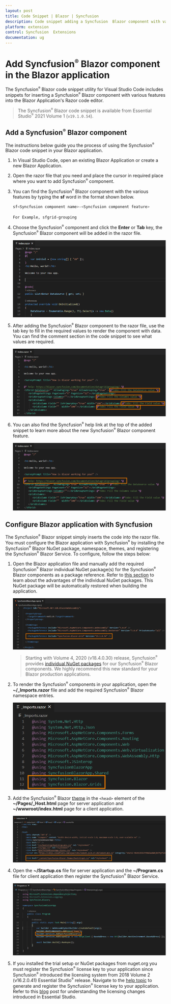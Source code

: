 ```yaml
---
layout: post
title: Code Snippet | Blazor | Syncfusion
description: Code snippet adding a Syncfusion  Blazor component with various features in the Razor code editor file of the Blazor Application.
platform: extension
control: Syncfusion  Extensions
documentation: ug
---
```


# Add Syncfusion<sup style="font-size:70%">&reg;</sup>  Blazor component in the Blazor application

The Syncfusion<sup style="font-size:70%">&reg;</sup>  Blazor code snippet utility for Visual Studio Code includes snippets for inserting a Syncfusion<sup style="font-size:70%">&reg;</sup>  Blazor component with various features into the Blazor Application's Razor code editor.

   > The Syncfusion<sup style="font-size:70%">&reg;</sup>  Blazor code snippet is available from Essential Studio<sup style="font-size:70%">&reg;</sup>  2021 Volume 1 (`v19.1.0.54`).

## Add a Syncfusion<sup style="font-size:70%">&reg;</sup>  Blazor component

The instructions below guide you the process of using the Syncfusion<sup style="font-size:70%">&reg;</sup>  Blazor code snippet in your Blazor application.

1. In Visual Studio Code, open an existing Blazor Application or create a new Blazor Application.

2. Open the razor file that you need and place the cursor in required place where you want to add Syncfusion<sup style="font-size:70%">&reg;</sup>  component.

3. You can find the Syncfusion<sup style="font-size:70%">&reg;</sup>  Blazor component with the various features by typing the **sf** word in the format shown below.

    ```bash
    sf<Syncfusion component name>-<Syncfusion component feature>

    For Example, sfgrid-grouping
    ```
4. Choose the Syncfusion<sup style="font-size:70%">&reg;</sup>  component and click the **Enter** or **Tab** key, the Syncfusion<sup style="font-size:70%">&reg;</sup>  Blazor component will be added in the razor file.

    ![Code Snippet](images/codesnippet.gif)

5. After adding the Syncfusion<sup style="font-size:70%">&reg;</sup>  Blazor component to the razor file, use the tab key to fill in the required values to render the component with data. You can find the comment section in the code snippet to see what values are required.

    ![Comment](images/Comment.png)

6. You can also find the Syncfusion<sup style="font-size:70%">&reg;</sup>  help link at the top of the added snippet to learn more about the new Syncfusion<sup style="font-size:70%">&reg;</sup>  Blazor component feature.

    ![Help](images/Help.png)

## Configure Blazor application with Syncfusion

The Syncfusion<sup style="font-size:70%">&reg;</sup>  Blazor snippet simply inserts the code into the razor file. You must configure the Blazor application with Syncfusion<sup style="font-size:70%">&reg;</sup>  by installing the Syncfusion<sup style="font-size:70%">&reg;</sup>  Blazor NuGet package, namespace, themes, and registering the Syncfusion<sup style="font-size:70%">&reg;</sup>  Blazor Service. To configure, follow the steps below:

1. Open the Blazor application file and manually add the required Syncfusion<sup style="font-size:70%">&reg;</sup>  Blazor individual NuGet package(s) for the Syncfusion<sup style="font-size:70%">&reg;</sup>  Blazor components as a package reference. Refer to [this section](https://blazor.syncfusion.com/documentation/nuget-packages/#benefits-of-using-individual-nuget-packages) to learn about the advantages of the individual NuGet packages. This NuGet package will be automatically restored when building the application.

    ![NuGet Package](images/NuGet-Snippet.png)

    > Starting with Volume 4, 2020 (v18.4.0.30) release, Syncfusion<sup style="font-size:70%">&reg;</sup>  provides [individual NuGet packages](https://blazor.syncfusion.com/documentation/nuget-packages/) for our Syncfusion<sup style="font-size:70%">&reg;</sup>  Blazor components. We highly recommend this new standard for your Blazor production applications.

2. To render the Syncfusion<sup style="font-size:70%">&reg;</sup>  components in your application, open the **~/_Imports.razor** file and add the required Syncfusion<sup style="font-size:70%">&reg;</sup>  Blazor namespace entries.

    ![Namespace](images/Namespace-Snippet.png)

3. Add the Syncfusion<sup style="font-size:70%">&reg;</sup>  Blazor [theme](https://blazor.syncfusion.com/documentation/appearance/themes/) in the `<head>` element of the **~/Pages/_Host.html** page for server application and **~/wwwroot/index.html** page for a client application.

    ![Themes](images/Themes-Snippet.png)

4. Open the **~/Startup.cs** file for server application and the **~/Program.cs** file for client application then register the Syncfusion<sup style="font-size:70%">&reg;</sup>  Blazor Service.

    ![Syncfusion Configuration](images/Configuration-Snippet.png)

5. If you installed the trial setup or NuGet packages from nuget.org you must register the Syncfusion<sup style="font-size:70%">&reg;</sup>  license key to your application since Syncfusion<sup style="font-size:70%">&reg;</sup>  introduced the licensing system from 2018 Volume 2 (v16.2.0.41) Essential Studio<sup style="font-size:70%">&reg;</sup>  release. Navigate to the [help topic](https://help.syncfusion.com/common/essential-studio/licensing/overview#how-to-generate-syncfusion-license-key) to generate and register the Syncfusion<sup style="font-size:70%">&reg;</sup>  license key to your application. Refer to this [blog](https://www.syncfusion.com/blogs/post/whats-new-in-2018-volume-2.aspx) post for understanding the licensing changes introduced in Essential Studio.